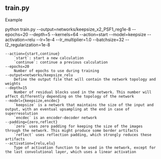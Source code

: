 train.py
--------

Example

python train.py --output=networks/keepsize_x2_PSF1_reg1e-8 --epochs=20 --depth=5 --kernels=64 --action=start --model=keepsize --activation=relu --lr=1e-4 --lr_multiplier=1.0 --batchsize=32 --l2_regularization=1e-8

    --action={start,continue}
        `start`: start a new calculation
        `continue`: continue a previous calculation
    --epochs=20
        Number of epochs to use during training
    --output=networks/keepsize_relu 
        Define the output file that will contain the network topology and weights
    --depth=15
        Number of residual blocks used in the network. This number will affect differently depending on the topology of the network
    --model={keepsize,encdec}
        `keepsize` is a network that maintains the size of the input and output, with an eventual upsampling at the end in case of superresolution
        `encdec` is an encoder-decoder network
    --padding={zero,reflect}
        `zero` uses zero padding for keeping the size of the images through the network. This might produce some border artifacts 
        `reflect` uses reflection padding, which strongly reduces these artifacts
    --activation={relu,elu}
        Type of activation function to be used in the network, except for the last convolutional layer, which uses a linear activation